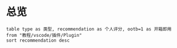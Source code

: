 # 总览
```dataview
table type as 类型, recommendation as 个人评分, ootb=1 as 开箱即用
from "教程/vscode/插件/Plugin"
sort recommendation desc
```

